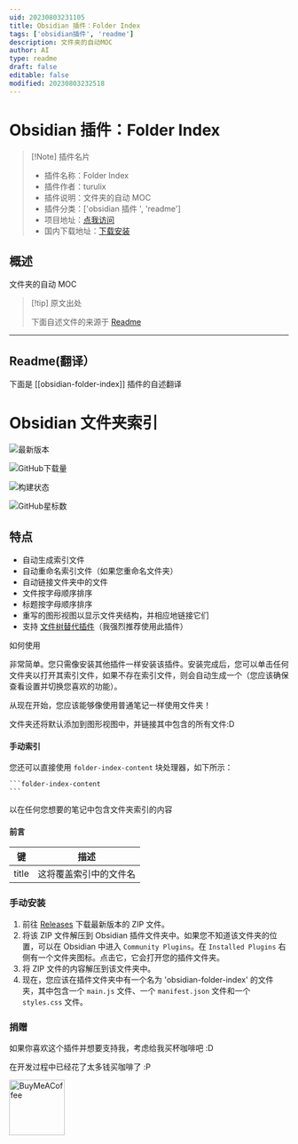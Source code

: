 ```yaml
---
uid: 20230803231105
title: Obsidian 插件：Folder Index
tags: ['obsidian插件', 'readme']
description: 文件夹的自动MOC
author: AI
type: readme
draft: false
editable: false
modified: 20230803232518
---
```


# Obsidian 插件：Folder Index

> [!Note] 插件名片
> - 插件名称：Folder Index
> - 插件作者：turulix
> - 插件说明：文件夹的自动 MOC
> - 插件分类：['obsidian 插件 ', 'readme']
> - 项目地址：[点我访问](https://github.com/turulix/obsidian-folder-index)
> - 国内下载地址：[下载安装](https://pkmer.cn/products/plugin/pluginMarket/?obsidian-folder-index)

## 概述

文件夹的自动 MOC

> [!tip] 原文出处
>
>下面自述文件的来源于 [Readme](https://ghproxy.net/https://raw.githubusercontent.com/turulix/obsidian-folder-index/master/README.md)
>

---

## Readme(翻译）

下面是 [[obsidian-folder-index]] 插件的自述翻译

# Obsidian 文件夹索引

![最新版本](https://img.shields.io/github/v/release/turulix/obsidian-folder-index?sort=semver)

![GitHub下载量](https://img.shields.io/github/downloads/turulix/obsidian-folder-index/total)

![构建状态](https://img.shields.io/github/actions/workflow/status/turulix/obsidian-folder-index/release.yml)

![GitHub星标数](https://img.shields.io/github/stars/turulix/obsidian-folder-index?style=social)

## 特点

- 自动生成索引文件
- 自动重命名索引文件（如果您重命名文件夹）
- 自动链接文件夹中的文件
- 文件按字母顺序排序
- 标题按字母顺序排序
- 重写的图形视图以显示文件夹结构，并相应地链接它们
- 支持 [文件树替代插件](https://github.com/ozntel/file-tree-alternative)（我强烈推荐使用此插件）

如何使用

非常简单。您只需像安装其他插件一样安装该插件。安装完成后，您可以单击任何文件夹以打开其索引文件，如果不存在索引文件，则会自动生成一个（您应该确保查看设置并切换您喜欢的功能）。

从现在开始，您应该能够像使用普通笔记一样使用文件夹！

文件夹还将默认添加到图形视图中，并链接其中包含的所有文件:D

#### 手动索引

您还可以直接使用 ``folder-index-content`` 块处理器，如下所示：

````
```folder-index-content
```
````

以在任何您想要的笔记中包含文件夹索引的内容

#### 前言

| 键    | 描述                                             |
|-------|-------------------------------------------------|
| title | 这将覆盖索引中的文件名                           |

### 手动安装

1. 前往 [Releases](https://github.com/turulix/obsidian-folder-index/releases) 下载最新版本的 ZIP 文件。
2. 将该 ZIP 文件解压到 Obsidian 插件文件夹中。如果您不知道该文件夹的位置，可以在 Obsidian 中进入 `Community Plugins`。在 `Installed Plugins` 右侧有一个文件夹图标。点击它，它会打开您的插件文件夹。
3. 将 ZIP 文件的内容解压到该文件夹中。
4. 现在，您应该在插件文件夹中有一个名为 'obsidian-folder-index' 的文件夹，其中包含一个 `main.js` 文件、一个 `manifest.json` 文件和一个 `styles.css` 文件。

### 捐赠

如果你喜欢这个插件并想要支持我，考虑给我买杯咖啡吧 :D

在开发过程中已经花了太多钱买咖啡了 :P

[<img src="https://cdn.buymeacoffee.com/buttons/v2/default-yellow.png" alt="BuyMeACoffee" width="100">](https://www.buymeacoffee.com/turulix)
